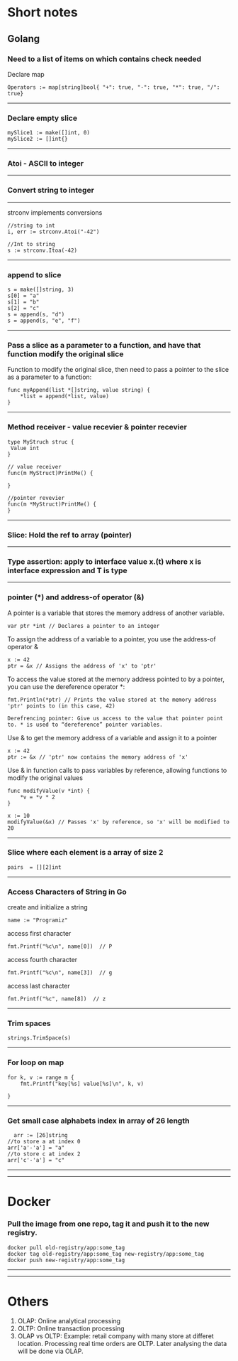 # Short notes

## Golang


 ### Need to a list of items on which contains check needed 

Declare map

```Operators := map[string]bool{ "+": true, "-": true, "*": true, "/": true}```

-----

### Declare empty slice
```
mySlice1 := make([]int, 0)
mySlice2 := []int{}
```
----

### Atoi - ASCII to integer

----
### Convert string to integer

-----

strconv implements conversions
```
//string to int
i, err := strconv.Atoi("-42")

//Int to string
s := strconv.Itoa(-42)
```

-----
### append to slice

```
s = make([]string, 3)
s[0] = "a"
s[1] = "b"
s[2] = "c"
s = append(s, "d")
s = append(s, "e", "f")
```
----
### Pass a slice as a parameter to a function, and have that function modify the original slice
  
Function to modify the original slice, then need to pass a pointer to the slice as  a parameter to a function:
```
func myAppend(list *[]string, value string) {
    *list = append(*list, value)
}
```
----
### Method receiver - value recevier & pointer recevier

```
type MyStruch struc {
 Value int
}

// value receiver
func(m MyStruct)PrintMe() {
 
}

//pointer revevier
func(m *MyStruct)PrintMe() {
}

```
-----
### Slice: Hold the ref to array (pointer)
-----
### Type assertion: apply to interface value x.(t) where x is interface expression and T is type

-----


### pointer (*) and address-of operator (&)

A pointer is a variable that stores the memory address of another variable.
```
var ptr *int // Declares a pointer to an integer
```

To assign the address of a variable to a pointer, you use the address-of operator & 
```
x := 42
ptr = &x // Assigns the address of 'x' to 'ptr'
```

To access the value stored at the memory address pointed to by a pointer, you can use the dereference operator *:
```
fmt.Println(*ptr) // Prints the value stored at the memory address 'ptr' points to (in this case, 42)

Derefrencing pointer: Give us access to the value that pointer point to. * is used to “dereference” pointer variables. 
```

Use & to get the memory address of a variable and assign it to a pointer

```
x := 42
ptr := &x // 'ptr' now contains the memory address of 'x'
```

Use & in function calls to pass variables by reference, allowing functions to modify the original values

```
func modifyValue(v *int) {
    *v = *v * 2
}

x := 10
modifyValue(&x) // Passes 'x' by reference, so 'x' will be modified to 20
```
------
### Slice where each element is a array of size 2

```
pairs  = [][2]int
```
------

### Access Characters of String in Go

  create and initialize a string
  
  `name := "Programiz"`

  access first character
  
  `fmt.Printf("%c\n", name[0])  // P`

  access fourth character
  
  `fmt.Printf("%c\n", name[3])  // g`

  access last character
  
  `fmt.Printf("%c", name[8])  // z`

------

### Trim spaces

```
strings.TrimSpace(s)
```
-----

### For loop on map

```
for k, v := range m { 
    fmt.Printf("key[%s] value[%s]\n", k, v)

}
```
-----

### Get small case alphabets index in array of 26 length

```
  arr := [26]string
//to store a at index 0
arr['a'-'a'] = "a"
//to store c at index 2
arr['c'-'a'] = "c"
```

---------
---------

# Docker

### Pull the image from one repo, tag it and push it to the new registry.

```
docker pull old-registry/app:some_tag
docker tag old-registry/app:some_tag new-registry/app:some_tag
docker push new-registry/app:some_tag
```

-----
-----
# Others

1. OLAP: Online analytical processing
2. OLTP: Online transaction processing
3. OLAP vs OLTP: Example: retail company with many store at differet location. Processing real time orders are OLTP. Later analysing the data will be done via OLAP.

